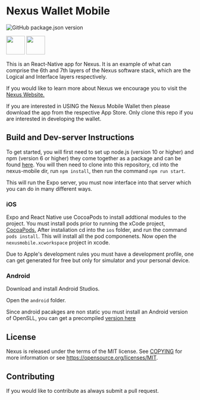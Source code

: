 # Nexus Wallet Mobile

![GitHub package.json version](https://img.shields.io/github/package-json/v/Nexusoft/NexusInterface)

[<img src="https://developer.apple.com/app-store/marketing/guidelines/images/badge-download-on-the-app-store.svg" height="50">](https://itunes.apple.com/us/app/nexus-mobile)
[<img src="https://upload.wikimedia.org/wikipedia/commons/7/78/Google_Play_Store_badge_EN.svg" height="50">](https://play.google.com/store/apps/details?id=io.nexus.wallet)

This is an React-Native app for Nexus. It is an example of what can comprise the 6th and 7th layers of the Nexus software stack, which are the Logical and Interface layers respectively.

If you would like to learn more about Nexus we encourage you to visit the [Nexus Website.](https://nexus.io/)

If you are interested in USING the Nexus Mobile Wallet then please download the app from the respective App Store. Only clone this repo if you are interested in developing the wallet.

## Build and Dev-server Instructions

To get started, you will first need to set up node.js (version 10 or higher) and npm (version 6 or higher) they come together as a package and can be found [here](https://nodejs.org). You will then need to clone into this repository, cd into the nexus-mobile dir, run `npm install`, then run the command `npm run start`.

This will run the Expo server, you must now interface into that server which you can do in many different ways.

### iOS

Expo and React Native use CocoaPods to install addtional modules to the project. You must install pods prior to running the xCode project, [CocoaPods.](https://cocoapods.org)
After instaliation cd into the `ios` folder, and run the command `pods install`. This will install all the pod componenets. Now open the `nexusmobile.xcworkspace` project in xcode.

Due to Apple's development rules you must have a development profile, one can get generated for free but only for simulator and your personal device.

### Android

Download and install Android Studios.

Open the `android` folder.

Since android pacakges are non static you must install an Android version of OpenSLL, you can get a precompiled [version here]()

## License

Nexus is released under the terms of the MIT license. See [COPYING](COPYING.MD) for more
information or see https://opensource.org/licenses/MIT.

## Contributing

If you would like to contribute as always submit a pull request.
